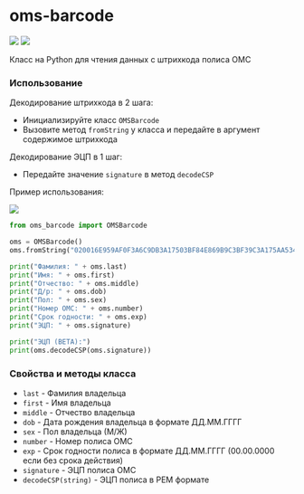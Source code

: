 # oms-barcode
![](https://img.shields.io/badge/author-%40li0ard-blue.svg?maxAge=3600&style=flat-square)
![](https://img.shields.io/github/license/li0ard/oms-barcode.svg?maxAge=3600&style=flat-square)

Класс на Python для чтения данных с штрихкода полиса ОМС

### Использование

Декодирование штрихкода в 2 шага:
- Инициализируйте класс `OMSBarcode`
- Вызовите метод `fromString` у класса и передайте в аргумент содержимое штрихкода

Декодирование ЭЦП в 1 шаг:
- Передайте значение `signature` в метод `decodeCSP`

Пример использования:

![](https://habrastorage.org/webt/tm/ck/b8/tmckb8tjarztmsluwmbfib2eohm.png)

```py
from oms_barcode import OMSBarcode

oms = OMSBarcode()
oms.fromString("020016E959AF0F3A6C9DB3A17503BF84E869B9C3BF39C3A175AA5341C3800000000000000000000000000000000000000000000000000000000000000283EB0000015CEA680D9CDDEF0209E9F91FFEA628328CD157144B634204BAC30F573FF2E1021BDC2A28B2DD50A2761E4CF75FFCDBFBA71EAFC548AD07D38DC82A7D674BD09A")

print("Фамилия: " + oms.last)
print("Имя: " + oms.first)
print("Отчество: " + oms.middle)
print("Д/р: " + oms.dob)
print("Пол: " + oms.sex)
print("Номер ОМС: " + oms.number)
print("Срок годности: " + oms.exp)
print("ЭЦП: " + oms.signature)

print("ЭЦП (BETA):")
print(oms.decodeCSP(oms.signature))
```

### Свойства и методы класса

- `last` - Фамилия владельца
- `first` - Имя владельца
- `middle` - Отчество владельца
- `dob` - Дата рождения владельца в формате ДД.ММ.ГГГГ
- `sex` - Пол владельца (М/Ж)
- `number` - Номер полиса ОМС
- `exp` - Срок годности полиса в формате ДД.ММ.ГГГГ (00.00.0000 если без срока действия)
- `signature` - ЭЦП полиса ОМС
- `decodeCSP(string)` - ЭЦП полиса в РЕМ формате
